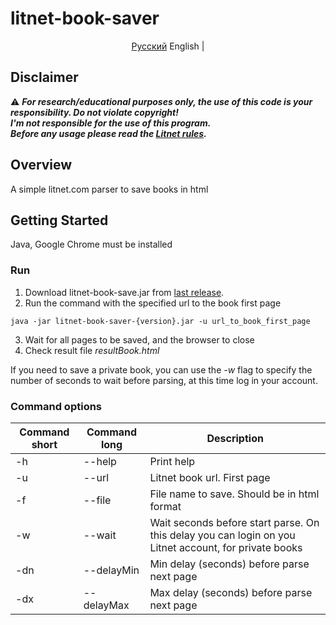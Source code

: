 # litnet-book-saver

<p align="center">
  <a href="https://github.com/Romancha/litnet-book-saver/tree/master/#litnet-book-saver">Русский</a>
  <span>English</span> |
</p>

## Disclaimer

:warning: ***For research/educational purposes only, the use of this code is your responsibility. Do not violate copyright!***<br>
***I'm not responsible for the use of this program.<br>***
***Before any usage please read the [Litnet rules](https://litnet.com/).***

## Overview
A simple litnet.com parser to save books in html

## Getting Started
Java, Google Chrome must be installed
### Run
1. Download litnet-book-save.jar from [last release](https://github.com/Romancha/litnet-book-saver/releases). <br>
2. Run the command with the specified url to the book first page
```
java -jar litnet-book-saver-{version}.jar -u url_to_book_first_page
```
3. Wait for all pages to be saved, and the browser to close
4. Check result file *resultBook.html*

If you need to save a private book, you can use the <i> -w </i> flag to specify the number of seconds to wait before parsing, at this time log in your account.
### Command options
|Command short|Command long|Description|
|---|---|---|
|-h|--help|Print help|
|-u|--url <arg>|Litnet book url. First page|
|-f|--file <arg>|File name to save. Should be in html format|
|-w|--wait <arg>| Wait seconds before start parse. On this delay you can login on you Litnet account, for private books|
|-dn|--delayMin <arg>|Min delay (seconds) before parse next page|
|-dx|--delayMax <arg>|Max delay (seconds) before parse next page|

